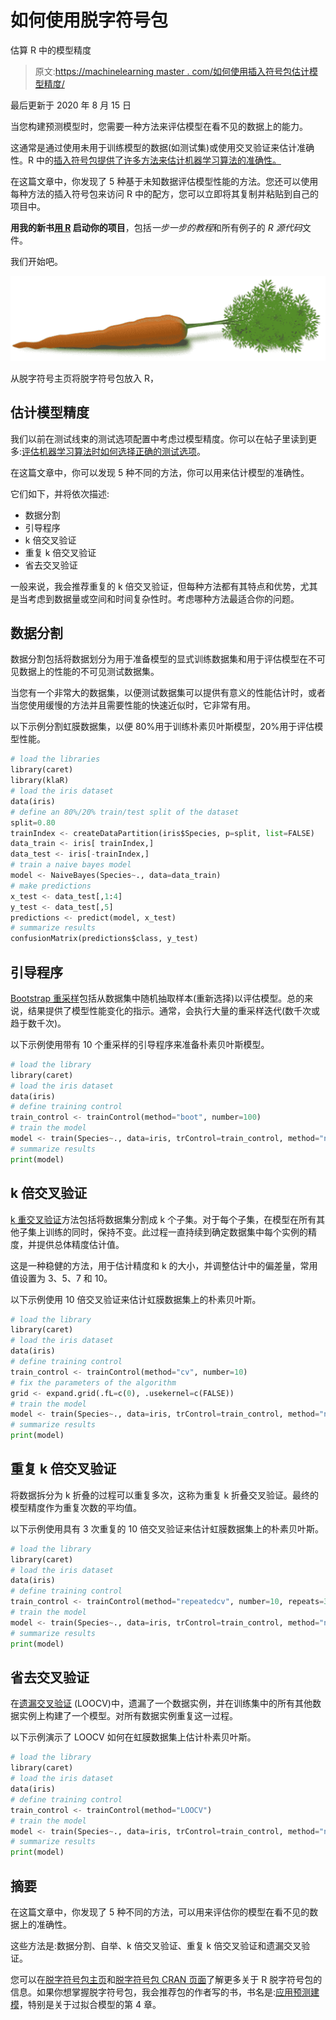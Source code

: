 # 如何使用脱字符号包

估算 R 中的模型精度

> 原文:[https://machinelearning master . com/如何使用插入符号包估计模型精度/](https://machinelearningmastery.com/how-to-estimate-model-accuracy-in-r-using-the-caret-package/)

最后更新于 2020 年 8 月 15 日

当您构建预测模型时，您需要一种方法来评估模型在看不见的数据上的能力。

这通常是通过使用未用于训练模型的数据(如测试集)或使用交叉验证来估计准确性。R 中的[插入符号包提供了许多方法来估计机器学习算法的准确性。](http://caret.r-forge.r-project.org/)

在这篇文章中，你发现了 5 种基于未知数据评估模型性能的方法。您还可以使用每种方法的插入符号包来访问 R 中的配方，您可以立即将其复制并粘贴到自己的项目中。

**用我的新书[用 R](https://machinelearningmastery.com/machine-learning-with-r/) 启动你的项目**，包括*一步一步的教程*和所有例子的 *R 源代码*文件。

我们开始吧。

[![Caret package in R](img/3536c9556d60967e606a9a2b78ffeeed.png)](https://machinelearningmastery.com/wp-content/uploads/2014/09/Caret-package-in-R.png)

从脱字符号主页将脱字符号包放入 R，

## 估计模型精度

我们以前在测试线束的测试选项配置中考虑过模型精度。你可以在帖子里读到更多:[评估机器学习算法时如何选择正确的测试选项](https://machinelearningmastery.com/how-to-choose-the-right-test-options-when-evaluating-machine-learning-algorithms/ "How To Choose The Right Test Options When Evaluating Machine Learning Algorithms")。

在这篇文章中，你可以发现 5 种不同的方法，你可以用来估计模型的准确性。

它们如下，并将依次描述:

*   数据分割
*   引导程序
*   k 倍交叉验证
*   重复 k 倍交叉验证
*   省去交叉验证

一般来说，我会推荐重复的 k 倍交叉验证，但每种方法都有其特点和优势，尤其是当考虑到数据量或空间和时间复杂性时。考虑哪种方法最适合你的问题。

## 数据分割

数据分割包括将数据划分为用于准备模型的显式训练数据集和用于评估模型在不可见数据上的性能的不可见测试数据集。

当您有一个非常大的数据集，以便测试数据集可以提供有意义的性能估计时，或者当您使用缓慢的方法并且需要性能的快速近似时，它非常有用。

以下示例分割虹膜数据集，以便 80%用于训练朴素贝叶斯模型，20%用于评估模型性能。

```py
# load the libraries
library(caret)
library(klaR)
# load the iris dataset
data(iris)
# define an 80%/20% train/test split of the dataset
split=0.80
trainIndex <- createDataPartition(iris$Species, p=split, list=FALSE)
data_train <- iris[ trainIndex,]
data_test <- iris[-trainIndex,]
# train a naive bayes model
model <- NaiveBayes(Species~., data=data_train)
# make predictions
x_test <- data_test[,1:4]
y_test <- data_test[,5]
predictions <- predict(model, x_test)
# summarize results
confusionMatrix(predictions$class, y_test)
```

## 引导程序

[Bootstrap 重采样](https://en.wikipedia.org/wiki/Bootstrapping_(statistics))包括从数据集中随机抽取样本(重新选择)以评估模型。总的来说，结果提供了模型性能变化的指示。通常，会执行大量的重采样迭代(数千次或趋于数千次)。

以下示例使用带有 10 个重采样的引导程序来准备朴素贝叶斯模型。

```py
# load the library
library(caret)
# load the iris dataset
data(iris)
# define training control
train_control <- trainControl(method="boot", number=100)
# train the model
model <- train(Species~., data=iris, trControl=train_control, method="nb")
# summarize results
print(model)
```

## k 倍交叉验证

[k 重交叉验证](https://en.wikipedia.org/wiki/Cross-validation_(statistics))方法包括将数据集分割成 k 个子集。对于每个子集，在模型在所有其他子集上训练的同时，保持不变。此过程一直持续到确定数据集中每个实例的精度，并提供总体精度估计值。

这是一种稳健的方法，用于估计精度和 k 的大小，并调整估计中的偏差量，常用值设置为 3、5、7 和 10。

以下示例使用 10 倍交叉验证来估计虹膜数据集上的朴素贝叶斯。

```py
# load the library
library(caret)
# load the iris dataset
data(iris)
# define training control
train_control <- trainControl(method="cv", number=10)
# fix the parameters of the algorithm
grid <- expand.grid(.fL=c(0), .usekernel=c(FALSE))
# train the model
model <- train(Species~., data=iris, trControl=train_control, method="nb", tuneGrid=grid)
# summarize results
print(model)
```

## 重复 k 倍交叉验证

将数据拆分为 k 折叠的过程可以重复多次，这称为重复 k 折叠交叉验证。最终的模型精度作为重复次数的平均值。

以下示例使用具有 3 次重复的 10 倍交叉验证来估计虹膜数据集上的朴素贝叶斯。

```py
# load the library
library(caret)
# load the iris dataset
data(iris)
# define training control
train_control <- trainControl(method="repeatedcv", number=10, repeats=3)
# train the model
model <- train(Species~., data=iris, trControl=train_control, method="nb")
# summarize results
print(model)
```

## 省去交叉验证

在[遗漏交叉验证](https://en.wikipedia.org/wiki/Cross-validation_(statistics)) (LOOCV)中，遗漏了一个数据实例，并在训练集中的所有其他数据实例上构建了一个模型。对所有数据实例重复这一过程。

以下示例演示了 LOOCV 如何在虹膜数据集上估计朴素贝叶斯。

```py
# load the library
library(caret)
# load the iris dataset
data(iris)
# define training control
train_control <- trainControl(method="LOOCV")
# train the model
model <- train(Species~., data=iris, trControl=train_control, method="nb")
# summarize results
print(model)
```

## 摘要

在这篇文章中，你发现了 5 种不同的方法，可以用来评估你的模型在看不见的数据上的准确性。

这些方法是:数据分割、自举、k 倍交叉验证、重复 k 倍交叉验证和遗漏交叉验证。

您可以在[脱字符号包主页](http://caret.r-forge.r-project.org/)和[脱字符号包 CRAN 页面](https://cran.r-project.org/web/packages/caret/index.html)了解更多关于 R 脱字符号包的信息。如果你想掌握脱字符号包，我会推荐包的作者写的书，书名是:[应用预测建模](https://amzn.to/3iFPHhq)，特别是关于过拟合模型的第 4 章。